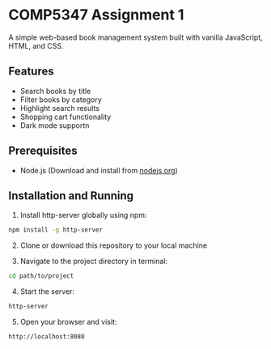 # COMP5347 Assignment 1

A simple web-based book management system built with vanilla JavaScript, HTML, and CSS.

## Features
- Search books by title
- Filter books by category
- Highlight search results
- Shopping cart functionality
- Dark mode supportn

## Prerequisites
- Node.js (Download and install from [nodejs.org](https://nodejs.org/))

## Installation and Running

1. Install http-server globally using npm:
```bash
npm install -g http-server
```

2. Clone or download this repository to your local machine

3. Navigate to the project directory in terminal:
```bash
cd path/to/project
```

4. Start the server:
```bash
http-server
```

5. Open your browser and visit:
```
http://localhost:8080
```


